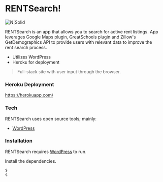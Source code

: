 # RENTSearch!

![N|Solid](http://www.housemuscle.com/wp-content/uploads/2017/04/Senior-Apartments.jpg)

RENTSearch is an app that allows you to search for active rent listings. App leverages Google Maps plugin, GreatSchools plugin and Zillow's GetDemographics API to provide users with relevant data to improve the rent search process.

  - Utilizes WordPress
  - Heroku for deployment 

> Full-stack site with user input through the browser. 

### Heroku Deployment

https://herokuapp.com/

### Tech

RENTSearch uses open source tools; mainly:

* [WordPress]

### Installation

RENTSearch requires [WordPress](https://wordpress.org/) to run.

Install the dependencies.

```sh
$ 
$ 
```

[WordPress]: <https://wordpress.org/>
